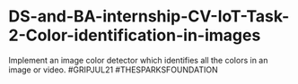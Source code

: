 # DS-and-BA-internship-CV-IoT-Task-2-Color-identification-in-images
Implement an image color detector which identifies all the colors in an image or video. #GRIPJUL21 #THESPARKSFOUNDATION
